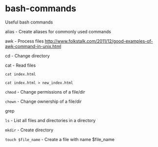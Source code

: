 # bash-commands
Useful bash commands

alias - Create aliases for commonly used commands

awk - Process files http://www.folkstalk.com/2011/12/good-examples-of-awk-command-in-unix.html

cd - Change directory

cat - Read files 

    cat index.html 
    
    cat index.html > new_index.html

`chmod` - Change permissions of a file/dir

`chown` - Change ownership of a file/dir

grep

`ls` - List all files and directories in a directory


`mkdir`  - Create directory

`touch $file_name` - Create a file with name $file_name





